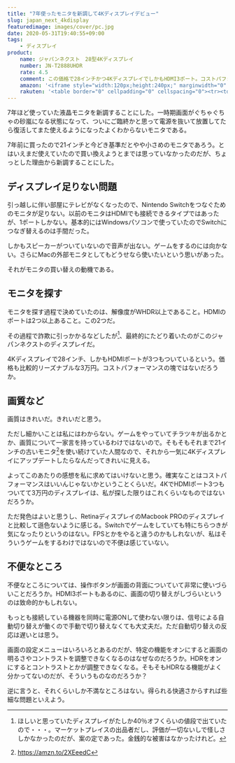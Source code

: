 ```yaml
---
title: "7年使ったモニタを新調して4Kディスプレイデビュー"
slug: japan_next_4kdisplay
featuredimage: images/cover/pc.jpg
date: 2020-05-31T19:40:55+09:00
tags:
    - ディスプレイ
product:
    name: ジャパンネクスト　28型4Kディスプレイ
    number: JN-T2888UHDR
    rate: 4.5
    comment: この価格で28インチかつ4KディスプレイでしかもHDMI3ポート。コストパフォーマンスよし。
    amazon: '<iframe style="width:120px;height:240px;" marginwidth="0" marginheight="0" scrolling="no" frameborder="0" src="//rcm-fe.amazon-adsystem.com/e/cm?lt1=_blank&bc1=000000&IS2=1&bg1=FFFFFF&fc1=000000&lc1=0000FF&t=illusionspace-22&language=ja_JP&o=9&p=8&l=as4&m=amazon&f=ifr&ref=as_ss_li_til&asins=B07YC2WWN2&linkId=3972711a9eb136ef671063b9128840c0"></iframe>'
    rakuten: '<table border="0" cellpadding="0" cellspacing="0"><tr><td><div style="border:1px solid #95a5a6;border-radius:.75rem;background-color:#FFFFFF;width:504px;margin:0px;padding:5px;text-align:center;overflow:hidden;"><table><tr><td style="width:240px"><a href="https://hb.afl.rakuten.co.jp/ichiba/1bd4eb79.00baed0c.1bd4eb7a.30ae3b15/?pc=https%3A%2F%2Fitem.rakuten.co.jp%2Fbiccamera%2F4589511182888%2F&link_type=picttext&ut=eyJwYWdlIjoiaXRlbSIsInR5cGUiOiJwaWN0dGV4dCIsInNpemUiOiIyNDB4MjQwIiwibmFtIjoxLCJuYW1wIjoicmlnaHQiLCJjb20iOjEsImNvbXAiOiJkb3duIiwicHJpY2UiOjEsImJvciI6MSwiY29sIjoxLCJiYnRuIjoxLCJwcm9kIjowfQ%3D%3D" target="_blank" rel="nofollow sponsored noopener" style="word-wrap:break-word;"  ><img src="https://hbb.afl.rakuten.co.jp/hgb/1bd4eb79.00baed0c.1bd4eb7a.30ae3b15/?me_id=1269553&item_id=12739888&m=https%3A%2F%2Fthumbnail.image.rakuten.co.jp%2F%400_mall%2Fbiccamera%2Fcabinet%2Fproduct%2F4788%2F00000007294358_a01.jpg%3F_ex%3D80x80&pc=https%3A%2F%2Fthumbnail.image.rakuten.co.jp%2F%400_mall%2Fbiccamera%2Fcabinet%2Fproduct%2F4788%2F00000007294358_a01.jpg%3F_ex%3D240x240&s=240x240&t=picttext" border="0" style="margin:2px" alt="[商品価格に関しましては、リンクが作成された時点と現時点で情報が変更されている場合がございます。]" title="[商品価格に関しましては、リンクが作成された時点と現時点で情報が変更されている場合がございます。]"></a></td><td style="vertical-align:top;width:248px;"><p style="font-size:12px;line-height:1.4em;text-align:left;margin:0px;padding:2px 6px;word-wrap:break-word"><a href="https://hb.afl.rakuten.co.jp/ichiba/1bd4eb79.00baed0c.1bd4eb7a.30ae3b15/?pc=https%3A%2F%2Fitem.rakuten.co.jp%2Fbiccamera%2F4589511182888%2F&link_type=picttext&ut=eyJwYWdlIjoiaXRlbSIsInR5cGUiOiJwaWN0dGV4dCIsInNpemUiOiIyNDB4MjQwIiwibmFtIjoxLCJuYW1wIjoicmlnaHQiLCJjb20iOjEsImNvbXAiOiJkb3duIiwicHJpY2UiOjEsImJvciI6MSwiY29sIjoxLCJiYnRuIjoxLCJwcm9kIjowfQ%3D%3D" target="_blank" rel="nofollow sponsored noopener" style="word-wrap:break-word;"  >JAPANNEXT　ジャパンネクスト JN-T2888UHDR PCモニター [28型 /ワイド /4K(3840×2160）][28インチ 液晶ディスプレイ パソコン][JNT2888UHDR]</a><br><span >価格：29980円（税込、送料無料)</span> <span style="color:#BBB">(2020/5/31時点)</span></p><div style="margin:10px;"><a href="https://hb.afl.rakuten.co.jp/ichiba/1bd4eb79.00baed0c.1bd4eb7a.30ae3b15/?pc=https%3A%2F%2Fitem.rakuten.co.jp%2Fbiccamera%2F4589511182888%2F&link_type=picttext&ut=eyJwYWdlIjoiaXRlbSIsInR5cGUiOiJwaWN0dGV4dCIsInNpemUiOiIyNDB4MjQwIiwibmFtIjoxLCJuYW1wIjoicmlnaHQiLCJjb20iOjEsImNvbXAiOiJkb3duIiwicHJpY2UiOjEsImJvciI6MSwiY29sIjoxLCJiYnRuIjoxLCJwcm9kIjowfQ%3D%3D" target="_blank" rel="nofollow sponsored noopener" style="word-wrap:break-word;"  ><img src="https://static.affiliate.rakuten.co.jp/makelink/rl.svg" style="float:left;max-height:27px;width:auto;margin-top:0"></a><a href="https://hb.afl.rakuten.co.jp/ichiba/1bd4eb79.00baed0c.1bd4eb7a.30ae3b15/?pc=https%3A%2F%2Fitem.rakuten.co.jp%2Fbiccamera%2F4589511182888%2F%3Fscid%3Daf_pc_bbtn&m=%3Fscid%3Daf_pc_bbtn&link_type=picttext&ut=eyJwYWdlIjoiaXRlbSIsInR5cGUiOiJwaWN0dGV4dCIsInNpemUiOiIyNDB4MjQwIiwibmFtIjoxLCJuYW1wIjoicmlnaHQiLCJjb20iOjEsImNvbXAiOiJkb3duIiwicHJpY2UiOjEsImJvciI6MSwiY29sIjoxLCJiYnRuIjoxLCJwcm9kIjowfQ==" target="_blank" rel="nofollow sponsored noopener" style="word-wrap:break-word;"  ><div style="float:right;width:41%;height:27px;background-color:#bf0000;color:#fff !important;font-size:12px;font-weight:500;line-height:27px;margin-left:1px;padding: 0 12px;border-radius:16px;cursor:pointer;text-align:center;">楽天で購入</div></a></div></td></tr></table></div><br><p style="color:#000000;font-size:12px;line-height:1.4em;margin:5px;word-wrap:break-word"></p></td></tr></table>'
---
```


7年ほど使っていた液晶モニタを新調することにした。一時期画面がぐちゃぐちゃの砂嵐になる状態になって、ついにご臨終かと思って電源を抜いて放置してたら復活してまた使えるようになったよくわからないモニタである。

7年前に買ったので21インチと今どき基準だとやや小さめのモニタであろう。とはいえまだ使えていたので買い換えようとまでは思っていなかったのだが、ちょっとした理由から新調することにした。

<!--more-->

## ディスプレイ足りない問題

引っ越しに伴い部屋にテレビがなくなったので、Nintendo Switchをつなぐためのモニタが足りない。以前のモニタはHDMIでも接続できるタイプではあったが、1ポートしかない。基本的にはWindowsパソコンで使っていたのでSwitchにつなぎ替えるのは手間だった。

しかもスピーカーがついていないので音声が出ない。ゲームをするのには向かない。さらにMacの外部モニタとしてもどうせなら使いたいという思いがあった。

それがモニタの買い替えの動機である。

## モニタを探す

モニタを探す過程で決めていたのは、解像度がWHDR以上であること。HDMIのポートは2つ以上あること。この2つだ。

その過程で詐欺に引っかかるなどしたが[^1]、最終的にたどり着いたのがこのジャパンネクストのディスプレイだ。

4Kディスプレイで28インチ、しかもHDMIポートが3つもついているという。価格も比較的リーズナブルな3万円。コストパフォーマンスの塊ではないだろうか。

## 画質など

画質はきれいだ。きれいだと思う。

ただし細かいことは私にはわからない。ゲームをやっていてチラツキが出るかとか、画質について一家言を持っているわけではないので。そもそもそれまで21インチの古いモニタ[^2]を使い続けていた人間なので、それから一気に4Kディスプレイにアップデートしたらなんだってきれいに見える。

よってこのあたりの感想を私に求めてはいけないと思う。確実なことはコストパフォーマンスはいいんじゃないかということくらいだ。4KでHDMIポート3つもついてて3万円のディスプレイは、私が探した限りはこれくらいなものではないだろうか。

ただ発色はよいと思うし、RetinaディスプレイのMacbook PROのディスプレイと比較して遜色ないように感じる。Switchでゲームをしていても特にちらつきが気になったりというのはない。FPSとかをやると違うのかもしれないが、私はそういうゲームをするわけではないので不便は感じていない。

## 不便なところ

不便なところについては、操作ボタンが画面の背面についていて非常に使いづらいことだろうか。HDMI3ポートもあるのに、画面の切り替えがしづらいというのは致命的かもしれない。

もっとも接続している機器を同時に電源ONして使わない限りは、信号による自動切り替えが働くので手動で切り替えなくても大丈夫だ。ただ自動切り替えの反応は遅いとは思う。

画面の設定メニューはいろいろとあるのだが、特定の機能をオンにすると画面の明るさやコントラストを調整できなくなるのはなぜなのだろうか。HDRをオンにするとコントラストとかが調整できなくなる。そもそもHDRなる機能がよく分かってないのだが、そういうものなのだろうか？

逆に言うと、それくらいしか不満なところはない。得られる快適さからすれば些細な問題といえよう。

[^1]: ほしいと思っていたディスプレイがたしか40％オフくらいの値段で出ていたので・・・。マーケットプレイスの出品者だし、評価が一切ないしで怪しさしかなかったのだが、案の定であった。金銭的な被害はなかったけれど。
[^2]: https://amzn.to/2XEeedC
